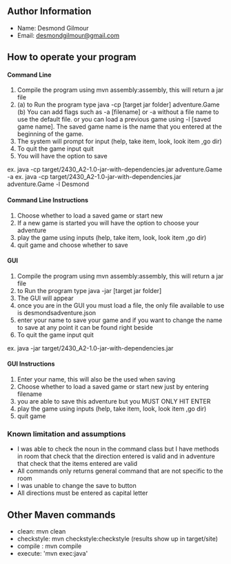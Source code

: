 ## Author Information

- Name: Desmond Gilmour
- Email: desmondgilmour@gmail.com

## How to operate your program


#### Command Line

1. Compile the program using mvn assembly:assembly, this will return a jar file
2. (a) to Run the program type java -cp [target jar folder] adventure.Game
   (b) You can add flags such as -a [filename] or -a without a file name to use the default file. or you can load a previous
   game using -l [saved game name]. The saved game name is the name that you entered at the beginning of the game.
2. The system will prompt for input (help, take item, look, look item ,go dir)
3. To quit the game input quit
4. You will have the option to save

ex. java -cp target/2430_A2-1.0-jar-with-dependencies.jar adventure.Game -a
ex. java -cp target/2430_A2-1.0-jar-with-dependencies.jar adventure.Game -l Desmond

#### Command Line Instructions

1. Choose whether to load a saved game or start new
2. If a new game is started you will have the option to choose your adventure
3. play the game using inputs (help, take item, look, look item ,go dir)
4. quit game and choose whether to save 

#### GUI

1. Compile the program using mvn assembly:assembly, this will return a jar file
2. to Run the program type java -jar [target jar folder]
2. The GUI will appear
3. once you are in the GUI you must load a file, the only file available to use is desmondsadventure.json
4. enter your name to save your game and if you want to change the name to save at any point it can be found right beside
5. To quit the game input quit

ex. java -jar target/2430_A2-1.0-jar-with-dependencies.jar 



#### GUI Instructions

1. Enter your name, this will also be the used when saving 
2. Choose whether to load a saved game or start new just by entering filename
3. you are able to save this adventure but you MUST ONLY HIT ENTER
4. play the game using inputs (help, take item, look, look item ,go dir)
5. quit game 

### Known limitation and assumptions

- I was able to check the noun in the command class but I have methods in room that check that the direction entered is valid and in adventure that check that the items entered are valid
- All commands only returns general command that are not specific to the room
- I was unable to change the save to button 
- All directions must be entered as capital letter

## Other Maven commands
* clean:  mvn clean
* checkstyle: mvn checkstyle:checkstyle  (results show up in target/site)
* compile : mvn compile
* execute: 'mvn exec:java'
